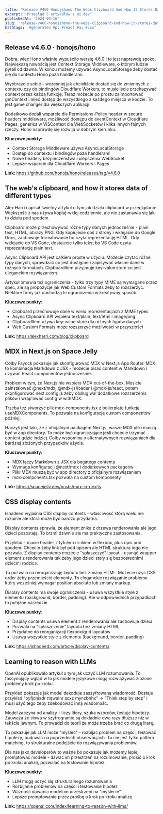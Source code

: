 ```yaml
---
title: 'Release V460 Honojshono The Webs Clipboard And How It Stores Data Of Different Types Mdx In Nextjs On Space Jelly'
excerpt: 'Przegląd 5 artykułów z ui.dev'
publishedAt: '2024-09-16'
slug: 'release-v460-honojshono-the-webs-clipboard-and-how-it-stores-data-of-different-types-mdx-in-nextjs-on-space-jelly'
hashtags: '#generated #pl #react #ai #css'
---
```


## Release v4.6.0 · honojs/hono

Dobra, więc Hono właśnie wypuściło wersję 4.6.0 i to jest naprawdę spoko. Największą nowością jest Context Storage Middleware, o którym ludzie pytali od dawna. W końcu możemy używać AsyncLocalStorage żeby dostać się do contextu Hono poza handlerami.

Wyobraźcie sobie - wcześniej jak chcieliście dostać się do zmiennych z contextu czy do bindingów Cloudflare Workers, to musieliście przekazywać context przez każdą funkcję. Teraz możecie po prostu zaimportować getContext i mieć dostęp do wszystkiego z każdego miejsca w kodzie. To jest game changer dla większych aplikacji.

Dodatkowo dodali wsparcie dla Permissions-Policy header w secure headers middleware, możliwość dostępu do eventContext w Cloudflare Pages, generics w WSContext dla WebSocketów i kilka innych fajnych rzeczy. Hono naprawdę się rozwija w dobrym kierunku.

**Kluczowe punkty:**
- Context Storage Middleware używa AsyncLocalStorage
- Dostęp do contextu i bindingów poza handlerami
- Nowe headery bezpieczeństwa i ulepszenia WebSocket
- Lepsze wsparcie dla Cloudflare Workers i Pages

**Link:** https://github.com/honojs/hono/releases/tag/v4.6.0

## The web's clipboard, and how it stores data of different types

Alex Harri napisał świetny artykuł o tym jak działa clipboard w przeglądarce. Większość z nas używa kopiuj-wklej codziennie, ale nie zastanawia się jak to działa pod spodem.

Clipboard może przechowywać różne typy danych jednocześnie - plain text, HTML, obrazy PNG. Gdy kopiujecie coś z strony i wklejacie do Google Docs, zachowuje formatowanie bo czyta reprezentację HTML. Gdy wklejacie do VS Code, dostajecie tylko tekst bo VS Code czyta reprezentację plain text.

Async Clipboard API jest całkiem proste w użyciu. Możecie czytać różne typy danych, sprawdzać co jest dostępne i zapisywać własne dane w różnych formatach. ClipboardItem przyjmuje key-value store co jest eleganckim rozwiązaniem.

Artykuł omawia też ograniczenia - tylko trzy typy MIME są wymagane przez spec, ale są propozycje jak Web Custom Formats żeby to rozszerzyć. Niektóre firmy już obchodzą te ograniczenia w kreatywny sposób.

**Kluczowe punkty:**
- Clipboard przechowuje dane w wielu reprezentacjach z MIME types
- Async Clipboard API wspiera text/plain, text/html i image/png
- ClipboardItem używa key-value store dla różnych typów danych
- Web Custom Formats może rozszerzyć możliwości w przyszłości

**Link:** https://alexharri.com/blog/clipboard

## MDX in Next.js on Space Jelly

Colby Fayock pokazuje jak skonfigurować MDX w Next.js App Router. MDX to kombinacja Markdown z JSX - możecie pisać content w Markdown i używać React componentów jednocześnie.

Problem w tym, że Next.js nie wspiera MDX out-of-the-box. Musicie zainstalować @next/mdx, @mdx-js/loader i @mdx-js/react, potem skonfigurować next.config.js żeby obsługiwał dodatkowe rozszerzenia plików i wrap'ować config w withMDX.

Trzeba też stworzyć plik mdx-components.tsx z boilerplate funkcją useMDXComponents. To pozwala na konfigurację custom componentów później.

Haczyk jest taki, że z oficjalnym packagem Next.js, wasze MDX pliki muszą być w app directory. To może być ograniczające jeśli chcecie trzymać content gdzie indziej. Colby wspomina o alternatywnych rozwiązaniach dla bardziej złożonych przypadków użycia.

**Kluczowe punkty:**
- MDX łączy Markdown z JSX dla bogatego contentu
- Wymaga konfiguracji @next/mdx i dodatkowych packageów
- Pliki MDX muszą być w app directory z oficjalnym rozwiązaniem
- mdx-components.tsx pozwala na custom komponenty

**Link:** https://spacejelly.dev/posts/mdx-in-nextjs

## CSS display contents

Ishadeed wyjaśnia CSS display contents - właściwość którą wielu nie rozumie ale która może być bardzo przydatna.

Display contents sprawia, że element znika z drzewa renderowania ale jego dzieci pozostają. To brzmi dziwnie ale ma praktyczne zastosowania.

Przykład - macie header z tytułem i linkiem w flexbox, plus opis pod spodem. Chcecie żeby link był pod opisem ale HTML struktura tego nie pozwala. Z display contents możecie "spłaszczyć" layout - usunąć wrapper element z renderowania tak żeby jego dzieci stały się bezpośrednimi dziećmi rodzica.

To pozwala na reorganizację layoutu bez zmiany HTML. Możecie użyć CSS order żeby przemieścić elementy. To eleganckie rozwiązanie problemu który wcześniej wymagał position absolute lub zmiany markup.

Display contents ma swoje ograniczenia - usuwa wszystkie style z elementu (background, border, padding). Ale w odpowiednich przypadkach to potężne narzędzie.

**Kluczowe punkty:**
- Display contents usuwa element z renderowania ale zachowuje dzieci
- Pozwala na "spłaszczenie" layoutu bez zmiany HTML
- Przydatne do reorganizacji flexbox/grid layoutów
- Usuwa wszystkie style z elementu (background, border, padding)

**Link:** https://ishadeed.com/article/display-contents/

## Learning to reason with LLMs

OpenAI opublikowało artykuł o tym jak uczyć LLM rozumowania. To fascynujący wgląd w to jak modele językowe mogą rozwiązywać złożone problemy krok po kroku.

Przykład pokazuje jak model dekoduje zaszyfrowaną wiadomość. Dostaje przykład "oyfjdnisdr rtqwainr acxz mynzbhhx" -> "Think step by step" i musi użyć tego żeby zdekodować inną wiadomość.

Model zaczyna od analizy - liczy litery, szuka wzorców, testuje hipotezy. Zauważa że słowa w szyfrogramie są dokładnie dwa razy dłuższe niż w tekście jawnym. To prowadzi do teorii że może trzeba brać co drugą literę.

To pokazuje jak LLM może "myśleć" - rozbijać problem na części, testować hipotezy, budować na poprzednich obserwacjach. To nie jest tylko pattern matching, to strukturalne podejście do rozwiązywania problemów.

Dla nas jako developerów to ważne bo pokazuje jak możemy lepiej promptować modele - dawać im przestrzeń na rozumowanie, prosić o krok po kroku analizę, pozwalać na testowanie hipotez.

**Kluczowe punkty:**
- LLM mogą uczyć się strukturalnego rozumowania
- Rozbijanie problemów na części i testowanie hipotez
- Ważność dawania modelom przestrzeni na "myślenie"
- Lepsze promptowanie przez prośbę o krok po kroku analizę

**Link:** https://openai.com/index/learning-to-reason-with-llms/